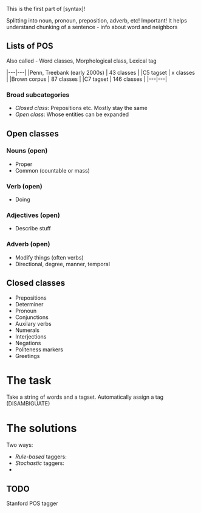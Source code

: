
This is the first part of [syntax]!

Splitting into noun, pronoun, preposition, adverb, etc!
Important! It helps understand chunking of a sentence - info about word and neighbors

## Lists of POS

Also called - Word classes, Morphological class, Lexical tag

|---|---|
|Penn, Treebank (early 2000s) | 43 classes |
|C5 tagset | x classes |
|Brown corpus | 87 classes |
|C7 tagset | 146 classes |
|---|---|

### Broad subcategories

- *Closed class*: Prepositions etc. Mostly stay the same
- *Open class*: Whose entities can be expanded


## Open classes

### Nouns (open)

- Proper
- Common (countable or mass)

### Verb (open)

- Doing

### Adjectives (open)

- Describe stuff

### Adverb (open)

- Modify things (often verbs)
- Directional, degree, manner, temporal

## Closed classes

- Prepositions
- Determiner
- Pronoun
- Conjunctions
- Auxilary verbs
- Numerals
- Interjections
- Negations
- Politeness markers
- Greetings

# The task

Take a string of words and a tagset. Automatically assign a tag (DISAMBIGUATE)

# The solutions

Two ways:

- *Rule-based* taggers:
- *Stochastic* taggers:
- 

## TODO

Stanford POS tagger